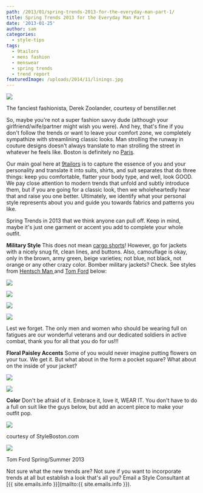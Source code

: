 ```yaml
---
path: /2013/01/spring-trends-2013-for-the-everyday-man-part-1/
title: Spring Trends 2013 for the Everyday Man Part 1
date: '2013-01-25'
author: sam
categories:
  - style-tips
tags:
  - 9tailors
  - mens fashion
  - menswear
  - spring trends
  - trend report
featuredImage: /uploads/2014/11/linings.jpg
---
```

[![](http://1.bp.blogspot.com/-nb31CHKFv4Y/UQLEMC8j1AI/AAAAAAAAB4g/n3tuGQvll0Q/s400/zoolander.jpg)](http://1.bp.blogspot.com/-nb31CHKFv4Y/UQLEMC8j1AI/AAAAAAAAB4g/n3tuGQvll0Q/s1600/zoolander.jpg)

The fanciest fashionista, Derek Zoolander, courtesy of benstiller.net

So, maybe you're not a super fashion savvy dude (although your girlfriend/wife/partner might wish you were). And hey, that's fine if you don't follow the trends or want to leave your comfort zone, we completely sympathize with streamlining classic looks. Man strolling the runway in couture designs doesn't always translate to man strolling the street in whatever he feels like. Boston is definitely no [Paris](http://www.huffingtonpost.ca/2013/01/20/mens-fashion-trends-2013_n_2517533.html).

Our main goal here at [9tailors](http://www.9tailors.com/) is to capture the essence of you and your personality and translate it into suits, shirts, and suit separates that do three things: keep you comfortable, flatter your body type, and well, look GOOD. We pay close attention to modern trends that unfold and subtly introduce them, but if you are going for a classic look, then we wholeheartedly hear that and raise you one better. Ultimately, we identify what your personal style represents about you and guide you towards fabrics and patterns you like.

Spring Trends in 2013 that we think anyone can pull off. Keep in mind, maybe it's just one garment or accent you add to complete your whole outfit.

**Military Style**
This does not mean [cargo shorts](http://2012/07/cargo-shortsenough-is-enough.html)! However, go for jackets with a nicely snug fit, clean lines, and buttons. Also, camouflage is okay, only in the brown, army green, beige varieties; not blue, not black, not orange or any other crazy color. Bomber military jackets? Check. See styles from [Hentsch Man ](http://www.hentschman.com/) and [Tom Ford](http://thefashionisto.com/label/tom-ford-label/) below:

[![](http://1.bp.blogspot.com/-z-59DilKyiQ/UQLJCqpo4zI/AAAAAAAAB5A/aQQNuuBBUTs/s400/182192_10151171073434739_351842667_n.jpg)](http://1.bp.blogspot.com/-z-59DilKyiQ/UQLJCqpo4zI/AAAAAAAAB5A/aQQNuuBBUTs/s1600/182192_10151171073434739_351842667_n.jpg)

[![](http://4.bp.blogspot.com/-MLNSw-tBaB8/UQLJC36hWXI/AAAAAAAAB5E/lyF59LkORnQ/s400/427053_10151171072059739_1923847052_n.jpg)](http://4.bp.blogspot.com/-MLNSw-tBaB8/UQLJC36hWXI/AAAAAAAAB5E/lyF59LkORnQ/s1600/427053_10151171072059739_1923847052_n.jpg)

[![](http://3.bp.blogspot.com/-_FgPKvX50Kg/UQLN8nQcJ9I/AAAAAAAAB8s/q5RToiteuNo/s400/fa-9-a-2-c-70-e-035-4326-8-a-6-c-241-df-01-a-57-a-1-800x600.jpg)](http://3.bp.blogspot.com/-_FgPKvX50Kg/UQLN8nQcJ9I/AAAAAAAAB8s/q5RToiteuNo/s1600/fa-9-a-2-c-70-e-035-4326-8-a-6-c-241-df-01-a-57-a-1-800x600.jpg)

[![](http://3.bp.blogspot.com/-JbB6-13OutE/UQLHXYTt46I/AAAAAAAAB40/bdcsGpPPpjA/s200/search.jpg)](http://3.bp.blogspot.com/-JbB6-13OutE/UQLHXYTt46I/AAAAAAAAB40/bdcsGpPPpjA/s1600/search.jpg)

Lest we forget. The only men and women who should be wearing full on fatigues are our wonderful veterans and our dedicated soldiers in active combat, thank you for all that you do for us!!!

**Floral Paisley Accents**
Some of you would never imagine putting flowers on your tux. We get it. But what about in the form a pocket square? What about on the inside of your jacket?

[![](http://1.bp.blogspot.com/-XWSR86KCqek/UQLPmhPO37I/AAAAAAAAB94/pNDH_HyabaI/s400/photo.JPG)](http://1.bp.blogspot.com/-XWSR86KCqek/UQLPmhPO37I/AAAAAAAAB94/pNDH_HyabaI/s1600/photo.JPG)

[![](http://4.bp.blogspot.com/-bXHWKxvQAEg/UQLQ_WEOnnI/AAAAAAAAB_E/dpb1RhffvLU/s400/2013_Floral_Accents1.jpg)](http://4.bp.blogspot.com/-bXHWKxvQAEg/UQLQ_WEOnnI/AAAAAAAAB_E/dpb1RhffvLU/s1600/2013_Floral_Accents1.jpg)

**Color**
Don't be afraid of it. Embrace it, love it, WEAR IT. You don't have to do a full on suit like the guys below, but add an accent piece to make your outfit pop.

[![](http://4.bp.blogspot.com/-K1HR-UyniMU/UQLLMgQKVcI/AAAAAAAAB5U/fDgiA1Cvc5I/s640/bomber.png)](http://4.bp.blogspot.com/-K1HR-UyniMU/UQLLMgQKVcI/AAAAAAAAB5U/fDgiA1Cvc5I/s1600/bomber.png)

courtesy of StyleBoston.com

[![](http://2.bp.blogspot.com/-ngIl_J7RbqQ/UQLOLOADP-I/AAAAAAAAB80/xR6lTfemVtE/s400/tom-ford-ss-2013-11-350x787.jpg)](http://2.bp.blogspot.com/-ngIl_J7RbqQ/UQLOLOADP-I/AAAAAAAAB80/xR6lTfemVtE/s1600/tom-ford-ss-2013-11-350x787.jpg)

Tom Ford Spring/Summer 2013

Not sure what the new trends are? Not sure if you want to incorporate trends at all but establish a look that's all you? Email a Style Consultant at [{{ site.emails.info }}](mailto:{{ site.emails.info }}).
